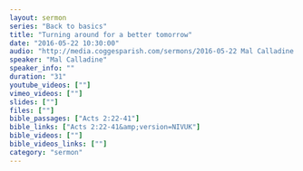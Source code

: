 ```yaml
---
layout: sermon
series: "Back to basics"
title: "Turning around for a better tomorrow"
date: "2016-05-22 10:30:00"
audio: "http://media.coggesparish.com/sermons/2016-05-22 Mal Calladine 10-30.mp3"
speaker: "Mal Calladine"
speaker_info: ""
duration: "31"
youtube_videos: [""]
vimeo_videos: [""]
slides: [""]
files: [""]
bible_passages: ["Acts 2:22-41"]
bible_links: ["Acts 2:22-41&amp;version=NIVUK"]
bible_videos: [""]
bible_videos_links: [""]
category: "sermon"
---
```

